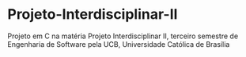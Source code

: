 # Projeto-Interdisciplinar-II
Projeto em C na matéria Projeto Interdisciplinar II, terceiro semestre de Engenharia de Software pela UCB, Universidade Católica de Brasília
